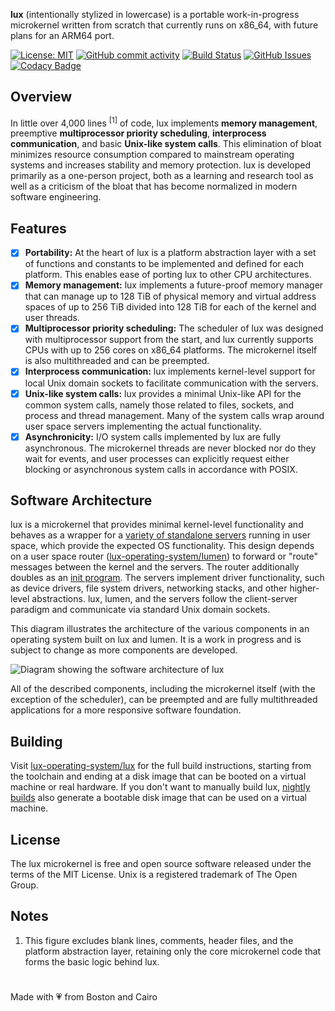 **lux** (intentionally stylized in lowercase) is a portable work-in-progress microkernel written from scratch that currently runs on x86_64, with future plans for an ARM64 port.

[![License: MIT](https://img.shields.io/github/license/lux-operating-system/kernel?color=red)](https://github.com/lux-operating-system/kernel/blob/main/LICENSE) [![GitHub commit activity](https://img.shields.io/github/commit-activity/w/lux-operating-system/kernel)](https://github.com/lux-operating-system/kernel/commits/main/) [![Build Status](https://github.com/lux-operating-system/kernel/actions/workflows/build-mac.yml/badge.svg)](https://github.com/lux-operating-system/kernel/actions) [![GitHub Issues](https://img.shields.io/github/issues/lux-operating-system/kernel)](https://github.com/lux-operating-system/kernel/issues) [![Codacy Badge](https://app.codacy.com/project/badge/Grade/01007e2804e34b4da5d164ea927443a5)](https://app.codacy.com/gh/lux-operating-system/kernel/dashboard?utm_source=gh&utm_medium=referral&utm_content=&utm_campaign=Badge_grade)

## Overview

In little over 4,000 lines <sup>[1]</sup> of code, lux implements **memory management**, preemptive **multiprocessor priority scheduling**, **interprocess communication**, and basic **Unix-like system calls**. This elimination of bloat minimizes resource consumption compared to mainstream operating systems and increases stability and memory protection. lux is developed primarily as a one-person project, both as a learning and research tool as well as a criticism of the bloat that has become normalized in modern software engineering.

## Features

- [x] **Portability:** At the heart of lux is a platform abstraction layer with a set of functions and constants to be implemented and defined for each platform. This enables ease of porting lux to other CPU architectures.
- [x] **Memory management:** lux implements a future-proof memory manager that can manage up to 128 TiB of physical memory and virtual address spaces of up to 256 TiB divided into 128 TiB for each of the kernel and user threads.
- [x] **Multiprocessor priority scheduling:** The scheduler of lux was designed with multiprocessor support from the start, and lux currently supports CPUs with up to 256 cores on x86_64 platforms. The microkernel itself is also multithreaded and can be preempted.
- [x] **Interprocess communication:** lux implements kernel-level support for local Unix domain sockets to facilitate communication with the servers.
- [x] **Unix-like system calls:** lux provides a minimal Unix-like API for the common system calls, namely those related to files, sockets, and process and thread management. Many of the system calls wrap around user space servers implementing the actual functionality.
- [x] **Asynchronicity:** I/O system calls implemented by lux are fully asynchronous. The microkernel threads are never blocked nor do they wait for events, and user processes can explicitly request either blocking or asynchronous system calls in accordance with POSIX.

## Software Architecture

lux is a microkernel that provides minimal kernel-level functionality and behaves as a wrapper for a [variety of standalone servers](https://github.com/lux-operating-system/servers) running in user space, which provide the expected OS functionality. This design depends on a user space router ([lux-operating-system/lumen](https://github.com/lux-operating-system/lumen)) to forward or "route" messages between the kernel and the servers. The router additionally doubles as an [init program](https://en.wikipedia.org/wiki/Init). The servers implement driver functionality, such as device drivers, file system drivers, networking stacks, and other higher-level abstractions. lux, lumen, and the servers follow the client-server paradigm and communicate via standard Unix domain sockets.

This diagram illustrates the architecture of the various components in an operating system built on lux and lumen. It is a work in progress and is subject to change as more components are developed.

![Diagram showing the software architecture of lux](https://jewelcodes.io/res/posts/postdata/7d0ff176d0a68f16603c5030937b325f66d8bd777193d.png)

All of the described components, including the microkernel itself (with the exception of the scheduler), can be preempted and are fully multithreaded applications for a more responsive software foundation.

## Building

Visit [lux-operating-system/lux](https://github.com/lux-operating-system/lux) for the full build instructions, starting from the toolchain and ending at a disk image that can be booted on a virtual machine or real hardware. If you don't want to manually build lux, [nightly builds](https://github.com/lux-operating-system/lux/actions/workflows/nightly-mac.yml) also generate a bootable disk image that can be used on a virtual machine.

## License

The lux microkernel is free and open source software released under the terms of the MIT License. Unix is a registered trademark of The Open Group.

## Notes

1. This figure excludes blank lines, comments, header files, and the platform abstraction layer, retaining only the core microkernel code that forms the basic logic behind lux.

#

Made with 💗 from Boston and Cairo
